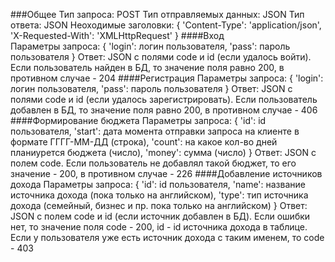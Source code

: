 ###Общее
    Тип запроса: POST
    Тип отправляемых данных: JSON
    Тип ответа: JSON
    Неоходимые заголовки:
    {
        'Content-Type': 'application/json',
        'X-Requested-With': 'XMLHttpRequest'
    }
####Вход    
    Параметры запроса:
    {
        'login': логин пользователя,
        'pass': пароль пользователя
    }
    Ответ: JSON с полями code и id (если удалось войти). Если пользователь найден в БД, то значение поля равно 200, в противном случае - 204 
####Регистрация
    Параметры запроса:
    {
        'login': логин пользователя,
        'pass': пароль пользователя
    }
    Ответ: JSON с полями code и id (если удалось зарегистрировать). Если пользователь добавлен в БД, то значение поля равно 200, в противном случае - 406 
####Формирование бюджета
    Параметры запроса:
    {
        'id': id пользователя,
        'start': дата момента отправки запроса на клиенте в формате ГГГГ-ММ-ДД (строка),
        'count': на какое кол-во дней планиурется бюджета (число),
        'money': сумма (число)
    }
    Ответ: JSON с полем code. Если пользователь не добавлял такой бюджет, то его значение - 200, в противном случае - 226
####Добавление источников дохода
    Параметры запроса:
    {
        'id': id пользователя,
        'name': название источника дохода (пока только на английском),
        'type': тип источника дохода (семейный, бизнес и пр. пока только на английском)
    }
    Ответ: JSON с полем code и id (если источник добавлен в БД). Если ошибки нет, то значение поля code - 200, id - id источника дохода в таблице. Если у пользователя уже есть источник дохода с таким именем, то code - 403